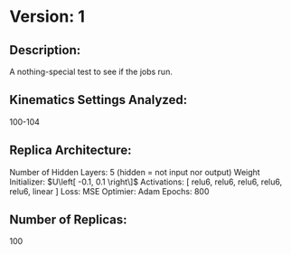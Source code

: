 # Version: 1

## Description: 
A nothing-special test to see if the jobs run.

## Kinematics Settings Analyzed:
100-104

## Replica Architecture:
Number of Hidden Layers: 5 (hidden = not input nor output)
Weight Initializer: $U\left[ -0.1, 0.1 \right\]$
Activations: [ relu6, relu6, relu6, relu6, relu6, linear ]
Loss: MSE
Optimier: Adam
Epochs: 800

## Number of Replicas:
100
